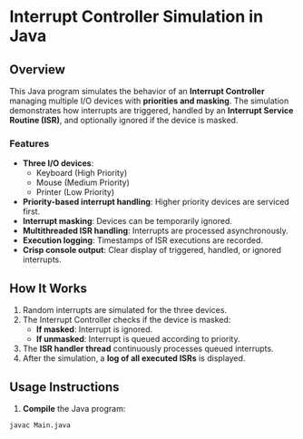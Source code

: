 # Interrupt Controller Simulation in Java

## Overview
This Java program simulates the behavior of an **Interrupt Controller** managing multiple I/O devices with **priorities and masking**. The simulation demonstrates how interrupts are triggered, handled by an **Interrupt Service Routine (ISR)**, and optionally ignored if the device is masked.

### Features
- **Three I/O devices**:  
  - Keyboard (High Priority)  
  - Mouse (Medium Priority)  
  - Printer (Low Priority)  
- **Priority-based interrupt handling**: Higher priority devices are serviced first.  
- **Interrupt masking**: Devices can be temporarily ignored.  
- **Multithreaded ISR handling**: Interrupts are processed asynchronously.  
- **Execution logging**: Timestamps of ISR executions are recorded.  
- **Crisp console output**: Clear display of triggered, handled, or ignored interrupts.  

## How It Works
1. Random interrupts are simulated for the three devices.  
2. The Interrupt Controller checks if the device is masked:  
   - **If masked**: Interrupt is ignored.  
   - **If unmasked**: Interrupt is queued according to priority.  
3. The **ISR handler thread** continuously processes queued interrupts.  
4. After the simulation, a **log of all executed ISRs** is displayed.  

## Usage Instructions
1. **Compile** the Java program:
```bash
javac Main.java
